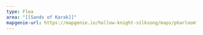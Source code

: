 ```yaml
---
type: Flea
area: "[[Sands of Karak]]"
mapgenie-url: https://mapgenie.io/hollow-knight-silksong/maps/pharloom?locationIds=478385
---
```

